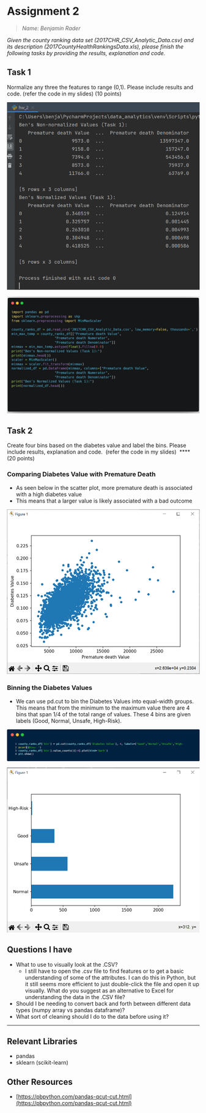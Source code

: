 # Assignment 2

> *Name: Benjamin Rader*
> 

*Given the county ranking data set (2017CHR_CSV_Analytic_Data.csv) and its description (2017CountyHealthRankingsData.xls), please finish the following tasks by providing the results, explanation and code.*

## Task 1

Normalize any three the features to range (0,1). Please include results and code. (refer the code in my slides) (10 points)

![Untitled](Assignment%202/Untitled.png)

![carbon.png](Assignment%202/carbon.png)

## Task 2

Create four bins based on the diabetes value and label the bins. Please include results, explanation and code.  (refer the code in my slides)  ****(20 points)

### Comparing Diabetes Value with Premature Death

- As seen below in the scatter plot, more premature death is associated with a high diabetes value
- This means that a larger value is likely associated with a bad outcome

![Untitled](Assignment%202/Untitled%201.png)

### Binning the Diabetes Values

- We can use pd.cut to bin the Diabetes Values into equal-width groups.  This means that from the minimum to the maximum value there are 4 bins that span 1/4 of the total range of values. These 4 bins are given labels (Good, Normal, Unsafe, High-Risk).

![Untitled](Assignment%202/Untitled%202.png)

![Untitled](Assignment%202/Untitled%203.png)

## Questions I have

- What to use to visually look at the .CSV?
    - I still have to open the .csv file to find features or to get a basic understanding of some of the attributes. I can do this in Python, but it still seems more efficient to just double-click the file and open it up visually.  What do you suggest as an alternative to Excel for understanding the data in the .CSV file?
- Should I be needing to convert back and forth between different data types (numpy array vs pandas dataframe)?
- What sort of cleaning should I do to the data before using it?

---

## Relevant Libraries

- pandas
- sklearn (scikit-learn)

## Other Resources

- [https://pbpython.com/pandas-qcut-cut.html](https://pbpython.com/pandas-qcut-cut.html)